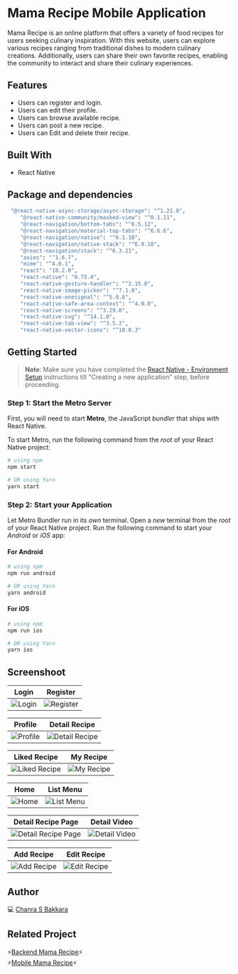 # Mama Recipe Mobile Application
Mama Recipe is an online platform that offers a variety of food recipes for users seeking culinary inspiration. With this website, users can explore various recipes ranging from traditional dishes to modern culinary creations. Additionally, users can share their own favorite recipes, enabling the community to interact and share their culinary experiences.
## Features

- Users can register and login.
- Users can edit their profile.
- Users can browse available recipe.
- Users can post a new recipe.
- Users can Edit and delete their recipe.

## Built With
- React Native

## Package and dependencies
```bash
 "@react-native-async-storage/async-storage": "^1.21.0",
    "@react-native-community/masked-view": "^0.1.11",
    "@react-navigation/bottom-tabs": "^6.5.12",
    "@react-navigation/material-top-tabs": "^6.6.6",
    "@react-navigation/native": "^6.1.10",
    "@react-navigation/native-stack": "^6.9.18",
    "@react-navigation/stack": "^6.3.21",
    "axios": "^1.6.7",
    "mime": "^4.0.1",
    "react": "18.2.0",
    "react-native": "0.73.4",
    "react-native-gesture-handler": "^2.15.0",
    "react-native-image-picker": "^7.1.0",
    "react-native-onesignal": "^5.0.6",
    "react-native-safe-area-context": "^4.9.0",
    "react-native-screens": "^3.29.0",
    "react-native-svg": "^14.1.0",
    "react-native-tab-view": "^3.5.2",
    "react-native-vector-icons": "^10.0.3"
```
## Getting Started

>**Note**: Make sure you have completed the [React Native - Environment Setup](https://reactnative.dev/docs/environment-setup) instructions till "Creating a new application" step, before proceeding.

### Step 1: Start the Metro Server

First, you will need to start **Metro**, the JavaScript _bundler_ that ships _with_ React Native.

To start Metro, run the following command from the _root_ of your React Native project:

```bash
# using npm
npm start

# OR using Yarn
yarn start
```

### Step 2: Start your Application

Let Metro Bundler run in its _own_ terminal. Open a _new_ terminal from the _root_ of your React Native project. Run the following command to start your _Android_ or _iOS_ app:

#### For Android

```bash
# using npm
npm run android

# OR using Yarn
yarn android
```

#### For iOS

```bash
# using npm
npm run ios

# OR using Yarn
yarn ios
```
## Screenshoot
| Login | Register |
|------------|---------------|
| ![Login](https://github.com/ChanraSB/react-native-MamaRecipe/assets/151555550/ec1a2ca6-0ef4-4e34-b0b3-64c02da4f5a3) | ![Register](https://github.com/ChanraSB/react-native-MamaRecipe/assets/151555550/526daa5d-dfda-4649-bb30-fccbbfca8065) |

| Profile | Detail Recipe |
|------------|---------------|
| ![Profile](https://github.com/ChanraSB/react-native-MamaRecipe/assets/151555550/4d16990a-4e89-4f63-bb43-f697a2a33962) | ![Detail Recipe](https://github.com/ChanraSB/react-native-MamaRecipe/assets/151555550/ff066540-1395-4023-a553-8a2b0dc112e0) |

| Liked Recipe | My Recipe |
|------------|---------------|
| ![Liked Recipe](https://github.com/ChanraSB/react-native-MamaRecipe/assets/151555550/95ec6e70-77b1-4ed9-91f8-60c98f02563e) |![My Recipe](https://github.com/ChanraSB/react-native-MamaRecipe/assets/151555550/c1a22c40-8422-4670-9dd4-ddca3d6e8216) |

| Home | List Menu |
|------------|---------------|
| ![Home](https://github.com/ChanraSB/react-native-MamaRecipe/assets/151555550/82855ac9-2fd5-447a-a3e6-103f6d0ceda6) | ![List Menu](https://github.com/ChanraSB/react-native-MamaRecipe/assets/151555550/56e9f3c6-8bb1-46a8-995f-83dd61872b2f) |

| Detail Recipe Page | Detail Video |
|------------|---------------|
| ![Detail Recipe Page](https://github.com/ChanraSB/mama-recipe/assets/151555550/58119921-ef93-4eee-b7bd-bd926045cb10) | ![Detail Video](https://github.com/ChanraSB/mama-recipe/assets/151555550/9fd7667d-47e0-4e62-b092-5220dd0ccaee) |

| Add Recipe | Edit Recipe |
|------------|------------|
|![Add Recipe](https://github.com/ChanraSB/react-native-MamaRecipe/assets/151555550/601237e7-7856-4dc5-8380-601cba3a4b13)| ![Edit Recipe](https://github.com/ChanraSB/react-native-MamaRecipe/assets/151555550/fba186b0-3b6b-4679-971f-13db5f2cface) |






## Author
💻 [Chanra S Bakkara](https://github.com/ChanraSB)
## Related Project
⚡[Backend Mama Recipe](https://github.com/ChanraSB/chanra-s-bakkara)⚡<br>
⚡[Mobile Mama Recipe](https://github.com/ChanraSB/react-native-MamaRecipe/)⚡<br>

